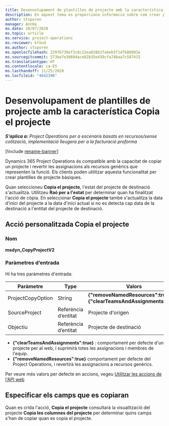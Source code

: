 ```yaml
---
title: Desenvolupament de plantilles de projecte amb la característica Copia el projecte
description: En aquest tema es proporciona informació sobre com crear plantilles de projecte mitjançant l'acció personalitzada Copia el projecte.
author: stsporen
manager: Annbe
ms.date: 10/07/2020
ms.topic: article
ms.service: project-operations
ms.reviewer: kfend
ms.author: stsporen
ms.openlocfilehash: 22976730ef3c8c22ea028b27a6eb5f14fb88993e
ms.sourcegitcommit: 573be7e36604ace82b35e439cfa748aa7c587415
ms.translationtype: HT
ms.contentlocale: ca-ES
ms.lasthandoff: 11/25/2020
ms.locfileid: "4642396"
---
```

# <a name="develop-project-templates-with-copy-project"></a>Desenvolupament de plantilles de projecte amb la característica Copia el projecte

_**S'aplica a:** Project Operations per a escenaris basats en recursos/sense cotització, implementació lleugera per a la facturació proforma_

[!include [rename-banner](~/includes/cc-data-platform-banner.md)]

Dynamics 365 Project Operations és compatible amb la capacitat de copiar un projecte i revertir les assignacions als recursos genèrics que representen la funció. Els clients poden utilitzar aquesta funcionalitat per crear plantilles de projecte bàsiques.

Quan seleccioneu **Copia el projecte**, l'estat del projecte de destinació s'actualitza. Utilitzeu **Raó per a l'estat** per determinar quan ha finalitzat l'acció de còpia. En seleccionar **Copia el projecte** també s'actualitza la data d'inici del projecte a la data d'inici actual si no es detecta cap data de la destinació a l'entitat del projecte de destinació.

## <a name="copy-project-custom-action"></a>Acció personalitzada Copia el projecte 

### <a name="name"></a>Nom 

**msdyn_CopyProjectV2**

### <a name="input-parameters"></a>Paràmetres d’entrada
Hi ha tres paràmetres d'entrada:

| Paràmetre          | Type   | Valors                                                   | 
|--------------------|--------|----------------------------------------------------------|
| ProjectCopyOption  | String | **{"removeNamedResources":true}** o **{"clearTeamsAndAssignments":true}** |
| SourceProject      | Referència d’entitat | Projecte d'origen |
| Objectiu             | Referència d’entitat | Projecte de destinació |


- **{"clearTeamsAndAssignments":true}** : comportament per defecte d'un projecte per al web, i suprimirà totes les assignacions i membres de l'equip.
- **{"removeNamedResources":true}** comportament per defecte del Project Operations, i revertirà les assignacions a recursos genèrics.

Per veure més valors per defecte en accions, vegeu [Utilitzar les accions de l'API web](https://docs.microsoft.com/powerapps/developer/common-data-service/webapi/use-web-api-actions)

## <a name="specify-fields-to-copy"></a>Especificar els camps que es copiaran 
Quan es crida l'acció, **Copia el projecte** consultarà la visualització del projecte **Copia les columnes del projecte** per determinar quins camps s'han de copiar quan es copia el projecte.
